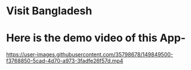 # Visit Bangladesh


# Here is the demo video of this App-
https://user-images.githubusercontent.com/35798678/149849500-f3768850-5cad-4d70-a973-3fadfe26f57d.mp4
